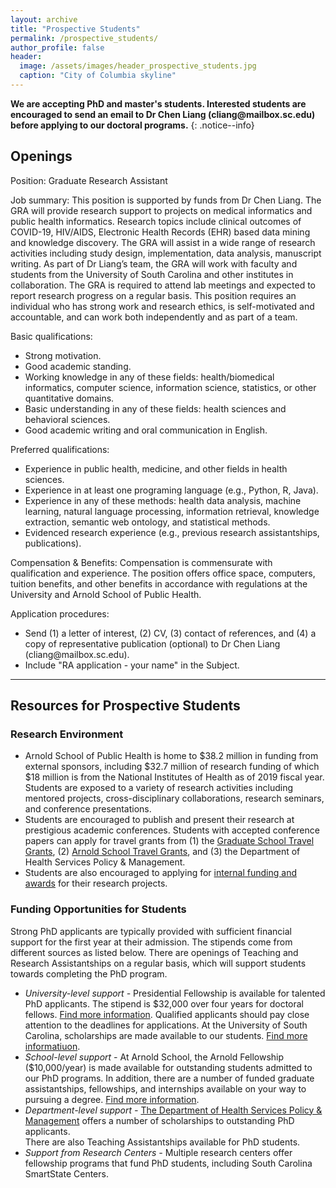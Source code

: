 ```yaml
---
layout: archive
title: "Prospective Students"
permalink: /prospective_students/
author_profile: false
header:
  image: /assets/images/header_prospective_students.jpg
  caption: "City of Columbia skyline"
---
```


**We are accepting PhD and master's students. Interested students are encouraged to send an email to Dr Chen Liang (&#99;&#108;&#105;&#97;&#110;&#103;&#64;&#109;&#97;&#105;&#108;&#98;&#111;&#120;&#46;&#115;&#99;&#46;&#101;&#100;&#117;) before applying to our doctoral programs.**
{: .notice--info}

## Openings

Position: Graduate Research Assistant<br/>

Job summary: This position is supported by funds from Dr Chen Liang. The GRA will provide research support to projects on medical informatics and public health informatics. Research topics include clinical outcomes of COVID-19, HIV/AIDS, Electronic Health Records (EHR) based data mining and knowledge discovery. The GRA will assist in a wide range of research activities including study design, implementation, data analysis, manuscript writing. As part of Dr Liang’s team, the GRA will work with faculty and students from the University of South Carolina and other institutes in collaboration. The GRA is required to attend lab meetings and expected to report research progress on a regular basis. This position requires an individual who has strong work and research ethics, is self-motivated and accountable, and can work both independently and as part of a team.<br/>

Basic qualifications:
- Strong motivation.
- Good academic standing. 
- Working knowledge in any of these fields: health/biomedical informatics, computer science, information science, statistics, or other quantitative domains.
- Basic understanding in any of these fields: health sciences and behavioral sciences.
- Good academic writing and oral communication in English.

Preferred qualifications: 
- Experience in public health, medicine, and other fields in health sciences.
- Experience in at least one programing language (e.g., Python, R, Java).
- Experience in any of these methods: health data analysis, machine learning, natural language processing, information retrieval, knowledge extraction, semantic web ontology, and statistical methods.
- Evidenced research experience (e.g., previous research assistantships, publications).

Compensation & Benefits: Compensation is commensurate with qualification and experience. The position offers office space, computers, tuition benefits, and other benefits in accordance with regulations at the University and Arnold School of Public Health.

Application procedures:
- Send (1) a letter of interest, (2) CV, (3) contact of references, and (4) a copy of representative publication (optional) to Dr Chen Liang (&#99;&#108;&#105;&#97;&#110;&#103;&#64;&#109;&#97;&#105;&#108;&#98;&#111;&#120;&#46;&#115;&#99;&#46;&#101;&#100;&#117;).
- Include "RA application - your name" in the Subject.

---
## Resources for Prospective Students

### Research Environment<br/>
- Arnold School of Public Health is home to $38.2 million in funding from external sponsors, including $32.7 million of research funding of which $18 million is from the National Institutes of Health as of 2019 fiscal year. Students are exposed to a variety of research activities including mentored projects, cross-disciplinary collaborations, research seminars, and conference presentations. <br/>
- Students are encouraged to publish and present their research at prestigious academic conferences. Students with accepted conference papers can apply for travel grants from (1) the [Graduate School Travel Grants](https://www.sc.edu/study/colleges_schools/graduate_school/opportunities_support/travel_grants/index.php), (2) [Arnold School Travel Grants](https://www.sc.edu/study/colleges_schools/public_health/internal/current_students/student_travel_funding/index.php), and (3) the Department of Health Services Policy & Management. <br/>
- Students are also encouraged to applying for [internal funding and awards](https://sc.edu/about/offices_and_divisions/research/internal_funding_awards/students/) for their research projects. <br/>

### Funding Opportunities for Students<br/>
Strong PhD applicants are typically provided with sufficient financial support for the first year at their admission. The stipends come from different sources as listed below. There are openings of Teaching and Research Assistantships on a regular basis, which will support students towards completing the PhD program. <br/>
- *University-level support -* Presidential Fellowship is available for talented PhD applicants. The stipend is $32,000 over four years for doctoral fellows. [Find more information](https://www.sc.edu/study/colleges_schools/graduate_school/opportunities_support/scholarly_initiatives/presidential-fellowship/index.php). Qualified applicants should pay close attention to the deadlines for applications. At the University of South Carolina, scholarships are made available to our students. [Find more informatiuon](https://sc.edu/about/offices_and_divisions/financial_aid/scholarships/index.php).<br/>
- *School-level support -* At Arnold School, the Arnold Fellowship ($10,000/year) is made available for outstanding students admitted to our PhD programs. In addition, there are a number of funded graduate assistantships, fellowships, and internships available on your way to pursuing a degree. [Find more information](https://www.sc.edu/study/colleges_schools/public_health/apply/graduate_applicants/finanancial_information/index.php).<br/>
- *Department-level support -* [The Department of Health Services Policy & Management](https://www.sc.edu/study/colleges_schools/public_health/study/areas_of_study/health_services_policy_and_management/) offers a number of scholarships to outstanding PhD applicants.<br/> There are also Teaching Assistantships available for PhD students. 
- *Support from Research Centers -* Multiple research centers offer fellowship programs that fund PhD students, including South Carolina SmartState Centers.  